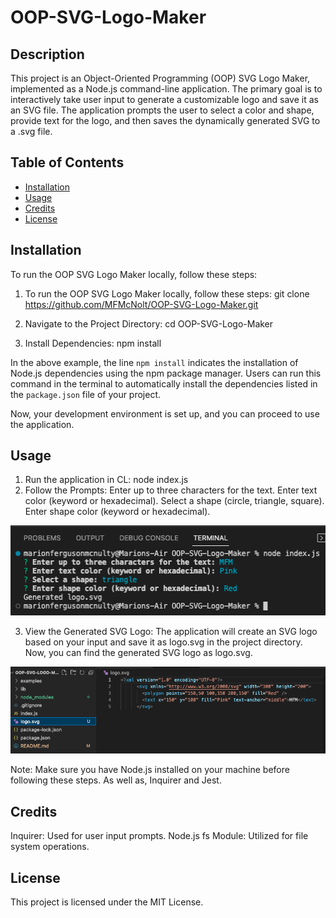 # OOP-SVG-Logo-Maker

## Description
This project is an Object-Oriented Programming (OOP) SVG Logo Maker, implemented as a Node.js command-line application. The primary goal is to interactively take user input to generate a customizable logo and save it as an SVG file. The application prompts the user to select a color and shape, provide text for the logo, and then saves the dynamically generated SVG to a .svg file.

## Table of Contents
- [Installation](#installation)
- [Usage](#usage)
- [Credits](#credits)
- [License](#license)

## Installation
To run the OOP SVG Logo Maker locally, follow these steps:

1. To run the OOP SVG Logo Maker locally, follow these steps: git clone https://github.com/MFMcNolt/OOP-SVG-Logo-Maker.git

2. Navigate to the Project Directory: cd OOP-SVG-Logo-Maker

3. Install Dependencies: npm install

In the above example, the line `npm install` indicates the installation of Node.js dependencies using the npm package manager. Users can run this command in the terminal to automatically install the dependencies listed in the `package.json` file of your project.


Now, your development environment is set up, and you can proceed to use the application.

## Usage

1. Run the application in CL: node index.js
2. Follow the Prompts:
    Enter up to three characters for the text.
    Enter text color (keyword or hexadecimal).
    Select a shape (circle, triangle, square).
    Enter shape color (keyword or hexadecimal).

![Model][def]

3. View the Generated SVG Logo:  The application will create an SVG logo based on your input and save it as logo.svg in the project directory.
Now, you can find the generated SVG logo as logo.svg.

![Model][def2]

Note: Make sure you have Node.js installed on your machine before following these steps. As well as, Inquirer and Jest.

## Credits
Inquirer: Used for user input prompts.
Node.js fs Module: Utilized for file system operations.

## License
This project is licensed under the MIT License.




[def]: ./examples/Screenshot.png
[def2]: ./examples/Screenshot2.png